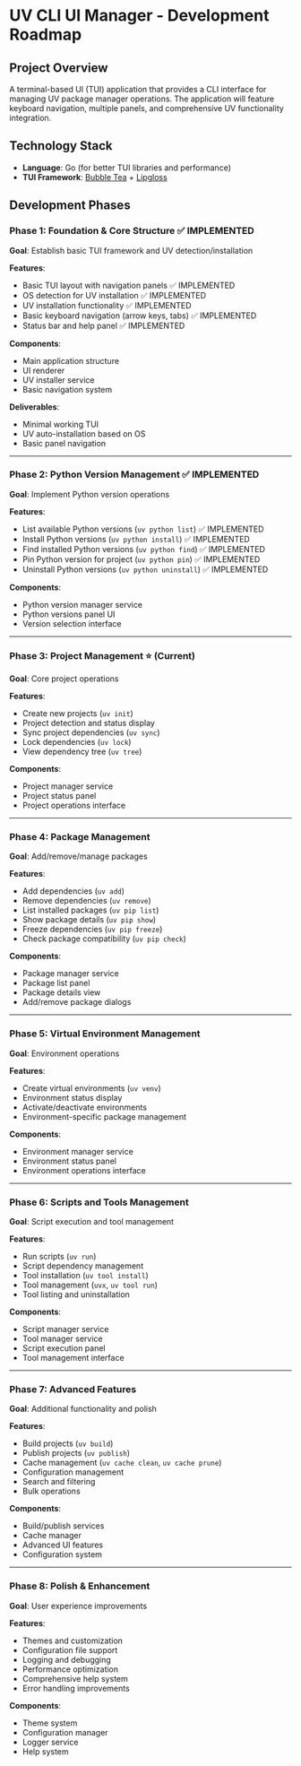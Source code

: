 # UV CLI UI Manager - Development Roadmap

## Project Overview
A terminal-based UI (TUI) application that provides a CLI interface for managing UV package manager operations. The application will feature keyboard navigation, multiple panels, and comprehensive UV functionality integration.

## Technology Stack
- **Language**: Go (for better TUI libraries and performance)
- **TUI Framework**: [Bubble Tea](https://github.com/charmbracelet/bubbletea) + [Lipgloss](https://github.com/charmbracelet/lipgloss)

## Development Phases

### Phase 1: Foundation & Core Structure ✅ IMPLEMENTED
**Goal**: Establish basic TUI framework and UV detection/installation

**Features**:
- Basic TUI layout with navigation panels ✅ IMPLEMENTED
- OS detection for UV installation ✅ IMPLEMENTED
- UV installation functionality ✅ IMPLEMENTED
- Basic keyboard navigation (arrow keys, tabs) ✅ IMPLEMENTED
- Status bar and help panel ✅ IMPLEMENTED

**Components**:
- Main application structure
- UI renderer
- UV installer service
- Basic navigation system

**Deliverables**:
- Minimal working TUI
- UV auto-installation based on OS
- Basic panel navigation

---

### Phase 2: Python Version Management ✅ IMPLEMENTED
**Goal**: Implement Python version operations

**Features**:
- List available Python versions (`uv python list`) ✅ IMPLEMENTED
- Install Python versions (`uv python install`) ✅ IMPLEMENTED
- Find installed Python versions (`uv python find`) ✅ IMPLEMENTED
- Pin Python version for project (`uv python pin`) ✅ IMPLEMENTED
- Uninstall Python versions (`uv python uninstall`) ✅ IMPLEMENTED

**Components**:
- Python version manager service
- Python versions panel UI
- Version selection interface

---

### Phase 3: Project Management ⭐ (Current)
**Goal**: Core project operations

**Features**:
- Create new projects (`uv init`)
- Project detection and status display
- Sync project dependencies (`uv sync`)
- Lock dependencies (`uv lock`)
- View dependency tree (`uv tree`)

**Components**:
- Project manager service
- Project status panel
- Project operations interface

---

### Phase 4: Package Management
**Goal**: Add/remove/manage packages

**Features**:
- Add dependencies (`uv add`)
- Remove dependencies (`uv remove`)
- List installed packages (`uv pip list`)
- Show package details (`uv pip show`)
- Freeze dependencies (`uv pip freeze`)
- Check package compatibility (`uv pip check`)

**Components**:
- Package manager service
- Package list panel
- Package details view
- Add/remove package dialogs

---

### Phase 5: Virtual Environment Management
**Goal**: Environment operations

**Features**:
- Create virtual environments (`uv venv`)
- Environment status display
- Activate/deactivate environments
- Environment-specific package management

**Components**:
- Environment manager service
- Environment status panel
- Environment operations interface

---

### Phase 6: Scripts and Tools Management
**Goal**: Script execution and tool management

**Features**:
- Run scripts (`uv run`)
- Script dependency management
- Tool installation (`uv tool install`)
- Tool management (`uvx`, `uv tool run`)
- Tool listing and uninstallation

**Components**:
- Script manager service
- Tool manager service
- Script execution panel
- Tool management interface

---

### Phase 7: Advanced Features
**Goal**: Additional functionality and polish

**Features**:
- Build projects (`uv build`)
- Publish projects (`uv publish`)
- Cache management (`uv cache clean`, `uv cache prune`)
- Configuration management
- Search and filtering
- Bulk operations

**Components**:
- Build/publish services
- Cache manager
- Advanced UI features
- Configuration system

---

### Phase 8: Polish & Enhancement
**Goal**: User experience improvements

**Features**:
- Themes and customization
- Configuration file support
- Logging and debugging
- Performance optimization
- Comprehensive help system
- Error handling improvements

**Components**:
- Theme system
- Configuration manager
- Logger service
- Help system
